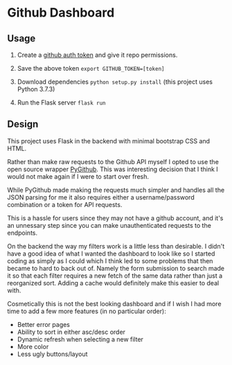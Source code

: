 # Github Dashboard


## Usage

1. Create a [github auth token](https://help.github.com/en/articles/creating-a-personal-access-token-for-the-command-line) and give it repo permissions.

2. Save the above token `export GITHUB_TOKEN=[token]`

3. Download dependencies `python setup.py install` (this project uses Python 3.7.3)

4. Run the Flask server `flask run`

## Design

This project uses Flask in the backend with minimal bootstrap CSS and HTML.

Rather than make raw requests to the Github API myself I opted to use the open source
wrapper [PyGithub](https://github.com/PyGithub/PyGithub). This was interesting decision
that I think I would not make again if I were to start over fresh.

While PyGithub made making the requests much simpler and handles all the JSON parsing
for me it also requires either a username/password combination or a token for API
requests.

This is a hassle for users since they may not have a github account, and it's an
unnessary step since you can make unauthenticated requests to the endpoints.

On the backend the way my filters work is a little less than desirable. I didn't have
a good idea of what I wanted the dashboard to look like so I started coding as simply
as I could which I think led to some problems that then became to hard to back out of.
Namely the form submission to search made it so that each filter requires a new fetch
of the same data rather than just a reorganized sort. Adding a cache would definitely
make this easier to deal with.

Cosmetically this is not the best looking dashboard and if I wish I had more time to 
add a few more features (in no particular order):

- Better error pages
- Ability to sort in either asc/desc order
- Dynamic refresh when selecting a new filter
- More color
- Less ugly buttons/layout
